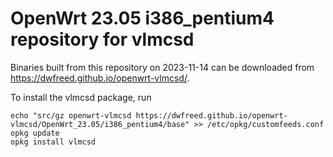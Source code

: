 OpenWrt 23.05 i386_pentium4 repository for vlmcsd
========

Binaries built from this repository on 2023-11-14 can be downloaded from <https://dwfreed.github.io/openwrt-vlmcsd/>.

To install the vlmcsd package, run

```
echo "src/gz openwrt-vlmcsd https://dwfreed.github.io/openwrt-vlmcsd/OpenWrt_23.05/i386_pentium4/base" >> /etc/opkg/customfeeds.conf
opkg update
opkg install vlmcsd
```
